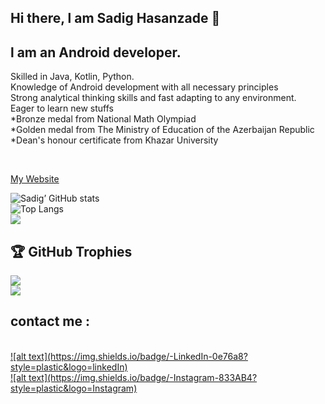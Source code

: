## Hi there, l am Sadig Hasanzade 👋

## l am an Android developer.

<p>
Skilled in Java, Kotlin, Python. <br>
Knowledge of Android development with all necessary principles <br>
Strong analytical thinking skills and fast adapting to any environment. <br>
Eager to learn new stuffs <br>
*Bronze medal from National Math Olympiad <br>
*Golden medal from The Ministry of Education of the Azerbaijan Republic <br>
*Dean's honour certificate from Khazar University
</p>

</br>

<a href = www.sadodroid.com> My Website</a>


![Sadig’ GitHub stats](https://github-readme-stats.vercel.app/api?username=sadighasanzade&theme=synthwave&show_icons=true&count_private=true)
<br>
![Top Langs](https://github-readme-stats.vercel.app/api/top-langs/?username=sadighasanzade&theme=synthwave) <br>
![](https://github-readme-streak-stats.herokuapp.com/?user=sadighasanzade&theme=synthwave&hide_border=false)<br/>


## 🏆 GitHub Trophies
![](https://github-profile-trophy.vercel.app/?username=sadighasanzade&theme=radical&no-frame=false&no-bg=true&margin-w=4) <br>
[![](https://visitcount.itsvg.in/api?id=sadighasanzade&icon=0&color=0)](https://visitcount.itsvg.in)


<h2>contact me :</h2>
<br>
<a href=https://www.linkedin.com/in/sadig-hasanzade-2b7868203>![alt text](https://img.shields.io/badge/-LinkedIn-0e76a8?style=plastic&logo=linkedIn)</a> <br>
<a href=https://www.instagram.com/the___hasanzade>![alt text](https://img.shields.io/badge/-Instagram-833AB4?style=plastic&logo=Instagram)</a>


    

